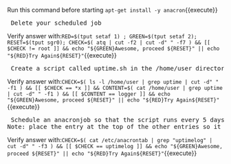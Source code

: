 Run this command before starting `apt-get install -y anacron`{{execute}}

<pre> Delete your scheduled job </pre>

Verify answer with:`RED=$(tput setaf 1) ; GREEN=$(tput setaf 2); RESET=$(tput sgr0); CHECK=$( atq | cut -f2 | cut -d" " -f7 ) && [[ $CHECK != root ]] && echo "${GREEN}Awesome, proceed ${RESET}" || echo "${RED}Try Again${RESET}"`{{execute}}

<pre> Create a script called uptime.sh in the /home/user directory that records the current uptime of the system to the syslog file  `logger "$(uptime)"` and make sure that the script is executable </pre>

Verify answer with:`CHECK=$( ls -l /home/user | grep uptime | cut -d" " -f1 ) && [[ $CHECK == *x ]] && CONTENT=$( cat /home/user | grep uptime | cut -d" " -f1 ) && [[ $CONTENT == logger ]] && echo "${GREEN}Awesome, proceed ${RESET}" || echo "${RED}Try Again${RESET}"`{{execute}}

<pre> Schedule an anacronjob so that the script runs every 5 days if it has not currently been run; make sure the *job* name is "uptimelog".
Note: place the entry at the top of the other entries so it is run first. Follow Syntax of using Tabs to seperate columns </pre>

Verify answer with:`CHECK=$( cat /etc/anacrontab | grep "uptimelog" | cut -d" " -f3 ) && [[ $CHECK == uptimelog ]] && echo "${GREEN}Awesome, proceed ${RESET}" || echo "${RED}Try Again${RESET}"`{{execute}}
